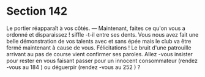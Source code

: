 # Section 142

Le portier réapparaît à vos côtés.
— Maintenant, faites ce qu'on vous a ordonné et disparaissez !
siffle -t-il entre ses dents. Vous nous avez fait une belle
démonstration de vos talents avec et sans épée mais le club  va
être fermé maintenant à cause de vous. Félicitations !
Le bruit d'une patrouille arrivant au pas de course vient
confirmer ses paroles. Allez -vous insister pour rester en vous
faisant passer pour un innocent consommateur (rendez -vous au
184 ) ou déguerpir (rendez -vous au 252 ) ?